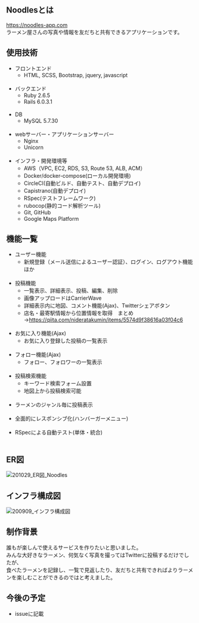 ## Noodlesとは
https://noodles-app.com<br>
ラーメン屋さんの写真や情報を友だちと共有できるアプリケーションです。
## 使用技術
- フロントエンド
  - HTML, SCSS, Bootstrap, jquery, javascript<br><br>
- バックエンド
  - Ruby 2.6.5
  - Rails 6.0.3.1<br><br>
- DB
  - MySQL 5.7.30<br><br>
- webサーバー・アプリケーションサーバー
  - Nginx
  - Unicorn<br><br>
- インフラ・開発環境等
  - AWS（VPC, EC2, RDS, S3, Route 53, ALB, ACM）
  - Docker/docker-compose(ローカル開発環境)
  - CircleCI(自動ビルド、自動テスト、自動デプロイ)
  - Capistrano(自動デプロイ)
  - RSpec(テストフレームワーク)
  - rubocop(静的コード解析ツール)
  - Git, GitHub
  - Google Maps Platform
## 機能一覧
- ユーザー機能
  - 新規登録（メール送信によるユーザー認証）、ログイン、ログアウト機能ほか<br><br>
- 投稿機能
  - 一覧表示、詳細表示、投稿、編集、削除
  - 画像アップロードはCarrierWave
  - 詳細表示内に地図、コメント機能(Ajax)、Twitterシェアボタン
  - 店名・最寄駅情報から位置情報を取得　まとめ→https://qiita.com/nideratakumin/items/5574d9f38616a03f04c6<br><br>
- お気に入り機能(Ajax)
  - お気に入り登録した投稿の一覧表示<br><br>
- フォロー機能(Ajax)
  - フォロー、フォロワーの一覧表示<br><br>
- 投稿検索機能
  - キーワード検索フォーム設置
  - 地図上から投稿検索可能<br><br>
- ラーメンのジャンル毎に投稿表示<br><br>
- 全面的にレスポンシブ化(ハンバーガーメニュー)<br><br>
- RSpecによる自動テスト(単体・統合)<br><br>
## ER図
  ![201029_ER図_Noodles](https://user-images.githubusercontent.com/57702892/97474555-907c1200-198f-11eb-8101-9c421680e366.jpg)
## インフラ構成図
  ![200909_インフラ構成図](https://user-images.githubusercontent.com/57702892/92624114-179ef900-f302-11ea-811f-7ba8d22cd373.jpg)
## 制作背景
誰もが楽しんで使えるサービスを作りたいと思いました。<br>
みんな大好きなラーメン、何気なく写真を撮ってはTwitterに投稿するだけでしたが、<br>
食べたラーメンを記録し、一覧で見返したり、友だちと共有できればよりラーメンを楽しむことができるのではと考えました。
## 今後の予定
- issueに記載
